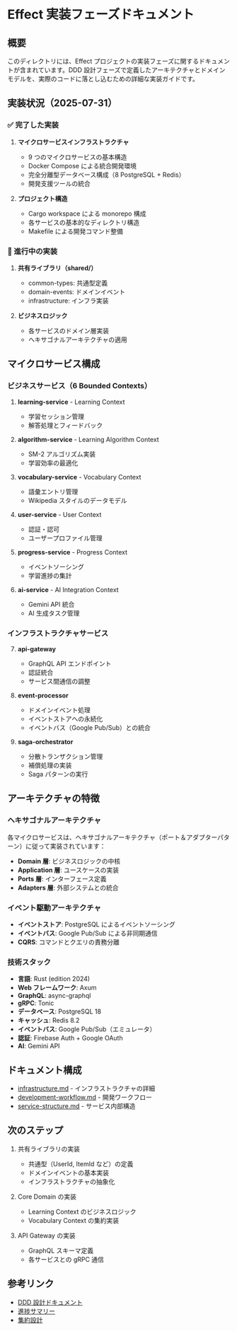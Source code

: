 # Effect 実装フェーズドキュメント

## 概要

このディレクトリには、Effect プロジェクトの実装フェーズに関するドキュメントが含まれています。DDD 設計フェーズで定義したアーキテクチャとドメインモデルを、実際のコードに落とし込むための詳細な実装ガイドです。

## 実装状況（2025-07-31）

### ✅ 完了した実装

1. **マイクロサービスインフラストラクチャ**
   - 9 つのマイクロサービスの基本構造
   - Docker Compose による統合開発環境
   - 完全分離型データベース構成（8 PostgreSQL + Redis）
   - 開発支援ツールの統合

2. **プロジェクト構造**
   - Cargo workspace による monorepo 構成
   - 各サービスの基本的なディレクトリ構造
   - Makefile による開発コマンド整備

### 🚧 進行中の実装

1. **共有ライブラリ（shared/）**
   - common-types: 共通型定義
   - domain-events: ドメインイベント
   - infrastructure: インフラ実装

2. **ビジネスロジック**
   - 各サービスのドメイン層実装
   - ヘキサゴナルアーキテクチャの適用

## マイクロサービス構成

### ビジネスサービス（6 Bounded Contexts）

1. **learning-service** - Learning Context
   - 学習セッション管理
   - 解答処理とフィードバック

2. **algorithm-service** - Learning Algorithm Context
   - SM-2 アルゴリズム実装
   - 学習効率の最適化

3. **vocabulary-service** - Vocabulary Context
   - 語彙エントリ管理
   - Wikipedia スタイルのデータモデル

4. **user-service** - User Context
   - 認証・認可
   - ユーザープロファイル管理

5. **progress-service** - Progress Context
   - イベントソーシング
   - 学習進捗の集計

6. **ai-service** - AI Integration Context
   - Gemini API 統合
   - AI 生成タスク管理

### インフラストラクチャサービス

7. **api-gateway**
   - GraphQL API エンドポイント
   - 認証統合
   - サービス間通信の調整

8. **event-processor**
   - ドメインイベント処理
   - イベントストアへの永続化
   - イベントバス（Google Pub/Sub）との統合

9. **saga-orchestrator**
   - 分散トランザクション管理
   - 補償処理の実装
   - Saga パターンの実行

## アーキテクチャの特徴

### ヘキサゴナルアーキテクチャ

各マイクロサービスは、ヘキサゴナルアーキテクチャ（ポート＆アダプターパターン）に従って実装されています：

- **Domain 層**: ビジネスロジックの中核
- **Application 層**: ユースケースの実装
- **Ports 層**: インターフェース定義
- **Adapters 層**: 外部システムとの統合

### イベント駆動アーキテクチャ

- **イベントストア**: PostgreSQL によるイベントソーシング
- **イベントバス**: Google Pub/Sub による非同期通信
- **CQRS**: コマンドとクエリの責務分離

### 技術スタック

- **言語**: Rust (edition 2024)
- **Web フレームワーク**: Axum
- **GraphQL**: async-graphql
- **gRPC**: Tonic
- **データベース**: PostgreSQL 18
- **キャッシュ**: Redis 8.2
- **イベントバス**: Google Pub/Sub（エミュレータ）
- **認証**: Firebase Auth + Google OAuth
- **AI**: Gemini API

## ドキュメント構成

- [infrastructure.md](./infrastructure.md) - インフラストラクチャの詳細
- [development-workflow.md](./development-workflow.md) - 開発ワークフロー
- [service-structure.md](./service-structure.md) - サービス内部構造

## 次のステップ

1. 共有ライブラリの実装
   - 共通型（UserId, ItemId など）の定義
   - ドメインイベントの基本実装
   - インフラストラクチャの抽象化

2. Core Domain の実装
   - Learning Context のビジネスロジック
   - Vocabulary Context の集約実装

3. API Gateway の実装
   - GraphQL スキーマ定義
   - 各サービスとの gRPC 通信

## 参考リンク

- [DDD 設計ドキュメント](../README.md)
- [進捗サマリー](../progress-summary.md)
- [集約設計](../design/aggregate-identification.md)
